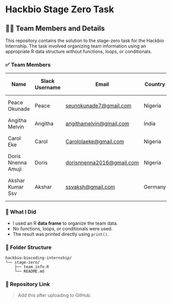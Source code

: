 # Hackbio Stage Zero Task

## 👩‍💻 Team Members and Details

This repository contains the solution to the stage-zero task for the Hackbio Internship. The task involved organizing team information using an appropriate R data structure without functions, loops, or conditionals.

### ✅ Team Members

| Name                  | Slack Username | Email                        | Country  | Discipline                     | Hobby                                | Preferred Programming Language |
|-----------------------|----------------|------------------------------|----------|----------------------------------|---------------------------------------|-------------------------------|
| Peace Okunade         | Peace          | seunokunade7@gmail.com       | Nigeria  | Biomedical Laboratory Science   | Listening to music                    | R                             |
| Angitha Melvin        | Angitha        | angithamelvin@gmail.com      | India    | Data Science                    | Reading and volunteering             | Python                        |
| Carol Eke             | Carol          | Carololaeke@gmail.com        | Nigeria  | Biology                         | Loving God, people, and animation    | Python                        |
| Doris Nnenna Amuji    | Doris          | dorisnnenna2016@gmail.com    | Nigeria  | Biochemistry                    | Traveling                            | R                             |
| Akshar Kumar Ssv      | Akshar         | ssvaksh@gmail.com            | Germany  | Computer Science                | Cooking, traveling, reading books    | Python                        |

### 🧠 What I Did
- I used an R **data frame** to organize the team data.
- No functions, loops, or conditionals were used.
- The result was printed directly using `print()`.

### 📁 Folder Structure
```
hackbio-biocoding-internship/
└── stage-zero/
    ├── team_info.R
    └── README.md
```

### 🔗 Repository Link
> Add this after uploading to GitHub.
